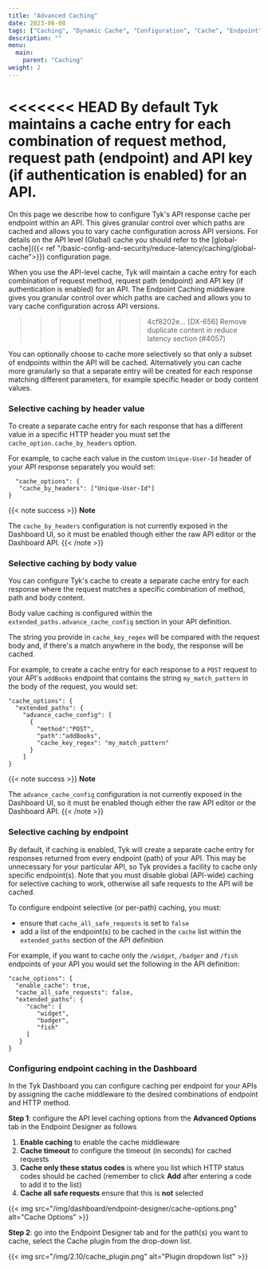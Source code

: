 ```yaml
---
title: "Advanced Caching"
date: 2023-06-08
tags: ["Caching", "Dynamic Cache", "Configuration", "Cache", "Endpoint", "Advanced"]
description: ""
menu:
  main:
    parent: "Caching"
weight: 2
---
```


<<<<<<< HEAD
By default Tyk maintains a cache entry for each combination of request method, request path (endpoint) and API key (if authentication is enabled) for an API.
=======
On this page we describe how to configure Tyk's API response cache per endpoint within an API. This gives granular control over which paths are cached and allows you to vary cache configuration across API versions. For details on the API level (Global) cache you should refer to the [global-cache]({{< ref "/basic-config-and-security/reduce-latency/caching/global-cache">}}) configuration page.

When you use the API-level cache, Tyk will maintain a cache entry for each combination of request method, request path (endpoint) and API key (if authentication is enabled) for an API. The Endpoint Caching middleware gives you granular control over which paths are cached and allows you to vary cache configuration across API versions.
>>>>>>> 4cf8202e... [DX-656] Remove duplicate content in reduce latency section (#4057)

You can optionally choose to cache more selectively so that only a subset of endpoints within the API will be cached. Alternatively you can cache more granularly so that a separate entry will be created for each response matching different parameters, for example specific header or body content values.

### Selective caching by header value
To create a separate cache entry for each response that has a different value in a specific HTTP header you must set the `cache_option.cache_by_headers` option.

For example, to cache each value in the custom `Unique-User-Id` header of your API response separately you would set:
```
  "cache_options": {
   "cache_by_headers": ["Unique-User-Id"]
}
```

{{< note success >}}
**Note**  

The `cache_by_headers` configuration is not currently exposed in the Dashboard UI, so it must be enabled though either the raw API editor or the Dashboard API. 
{{< /note >}}

### Selective caching by body value
You can configure Tyk's cache to create a separate cache entry for each response where the request matches a specific combination of method, path and body content.

Body value caching is configured within the `extended_paths.advance_cache_config` section in your API definition.

The string you provide in `cache_key_regex` will be compared with the request body and, if there's a match anywhere in the body, the response will be cached.

For example, to create a cache entry for each response to a `POST` request to your API's `addBooks` endpoint that contains the string `my_match_pattern` in the body of the request, you would set:
```
"cache_options": {
  "extended_paths": {
    "advance_cache_config": [
      {
        "method":"POST",
        "path":"addBooks",
        "cache_key_regex": "my_match_pattern"
      }
    ]
}
```

{{< note success >}}
**Note**  

The `advance_cache_config` configuration is not currently exposed in the Dashboard UI, so it must be enabled though either the raw API editor or the Dashboard API. 
{{< /note >}}

### Selective caching by endpoint
By default, if caching is enabled, Tyk will create a separate cache entry for responses returned from every endpoint (path) of your API. This may be unnecessary for your particular API, so Tyk provides a facility to cache only specific endpoint(s). Note that you must disable global (API-wide) caching for selective caching to work, otherwise all safe requests to the API will be cached.

To configure endpoint selective (or per-path) caching, you must:
 - ensure that `cache_all_safe_requests` is set to `false`
 - add a list of the endpoint(s) to be cached in the `cache` list within the `extended_paths` section of the API definition
 
For example, if you want to cache only the `/widget`, `/badger` and `/fish` endpoints of your API you would set the following in the API definition:

```
"cache_options": {
  "enable_cache": true,
  "cache_all_safe_requests": false,
  "extended_paths": {
     "cache": [
        "widget",
        "badger",
        "fish"
     ]
   }
}
```

### Configuring endpoint caching in the Dashboard

In the Tyk Dashboard you can configure caching per endpoint for your APIs by assigning the cache middleware to the desired combinations of endpoint and HTTP method.

**Step 1**: configure the API level caching options from the **Advanced Options** tab in the Endpoint Designer as follows
1. **Enable caching** to enable the cache middleware
2.  **Cache timeout** to configure the timeout (in seconds) for cached requests
3.  **Cache only these status codes** is where you list which HTTP status codes should be cached (remember to click **Add** after entering a code to add it to the list)
4.  **Cache all safe requests** ensure that this is **not** selected

{{< img src="/img/dashboard/endpoint-designer/cache-options.png" alt="Cache Options" >}}


**Step 2**: go into the Endpoint Designer tab and for the path(s) you want to cache, select the Cache plugin from the drop-down list.

{{< img src="/img/2.10/cache_plugin.png" alt="Plugin dropdown list" >}}


